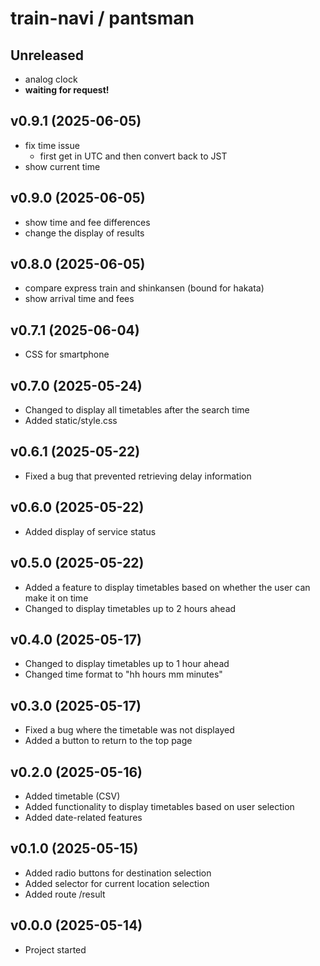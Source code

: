 # train-navi / pantsman

## Unreleased
- analog clock
- **waiting for request!**

## v0.9.1 (2025-06-05)
- fix time issue
    - first get in UTC and then convert back to JST
- show current time

## v0.9.0 (2025-06-05)
- show time and fee differences
- change the display of results

## v0.8.0 (2025-06-05)
- compare express train and shinkansen (bound for hakata)
- show arrival time and fees

## v0.7.1 (2025-06-04)
- CSS for smartphone

## v0.7.0 (2025-05-24)
- Changed to display all timetables after the search time
- Added static/style.css

## v0.6.1 (2025-05-22)
- Fixed a bug that prevented retrieving delay information

## v0.6.0 (2025-05-22)
- Added display of service status

## v0.5.0 (2025-05-22)
- Added a feature to display timetables based on whether the user can make it on time
- Changed to display timetables up to 2 hours ahead

## v0.4.0 (2025-05-17)
- Changed to display timetables up to 1 hour ahead
- Changed time format to "hh hours mm minutes"

## v0.3.0 (2025-05-17)
- Fixed a bug where the timetable was not displayed
- Added a button to return to the top page

## v0.2.0 (2025-05-16)
- Added timetable (CSV)
- Added functionality to display timetables based on user selection
- Added date-related features

## v0.1.0 (2025-05-15)
- Added radio buttons for destination selection
- Added selector for current location selection
- Added route /result

## v0.0.0 (2025-05-14)
- Project started